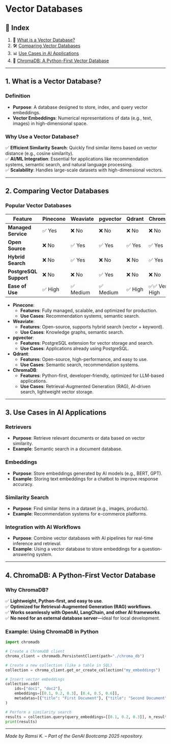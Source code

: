 # **Vector Databases**

## 📌 Index

1. 🔹 [What is a Vector Database?](#1-what-is-a-vector-database)
2. 🛠️ [Comparing Vector Databases](#2-comparing-vector-databases)
3. 📊 [Use Cases in AI Applications](#3-use-cases-in-ai-applications)
4. 📝 [ChromaDB: A Python-First Vector Database](#4-chromadb-a-python-first-vector-database)

---

## **1. What is a Vector Database?**

### **Definition**

- **Purpose**: A database designed to store, index, and query vector embeddings.
- **Vector Embeddings**: Numerical representations of data (e.g., text, images) in high-dimensional space.

### **Why Use a Vector Database?**

✅ **Efficient Similarity Search**: Quickly find similar items based on vector distance (e.g., cosine similarity).  
✅ **AI/ML Integration**: Essential for applications like recommendation systems, semantic search, and natural language processing.  
✅ **Scalability**: Handles large-scale datasets with high-dimensional vectors.

---

## **2. Comparing Vector Databases**

### **Popular Vector Databases**

| Feature                | Pinecone | Weaviate  | pgvector  | Qdrant  | ChromaDB       |
| ---------------------- | -------- | --------- | --------- | ------- | -------------- |
| **Managed Service**    | ✅ Yes   | ❌ No     | ❌ No     | ❌ No   | ❌ No          |
| **Open Source**        | ❌ No    | ✅ Yes    | ✅ Yes    | ✅ Yes  | ✅ Yes         |
| **Hybrid Search**      | ❌ No    | ✅ Yes    | ❌ No     | ❌ No   | ✅ Yes         |
| **PostgreSQL Support** | ❌ No    | ❌ No     | ✅ Yes    | ❌ No   | ❌ No          |
| **Ease of Use**        | ✅ High  | ✅ Medium | ✅ Medium | ✅ High | ✅✅ Very High |

- **Pinecone**:
  - **Features**: Fully managed, scalable, and optimized for production.
  - **Use Cases**: Recommendation systems, semantic search.
- **Weaviate**:
  - **Features**: Open-source, supports hybrid search (vector + keyword).
  - **Use Cases**: Knowledge graphs, semantic search.
- **pgvector**:
  - **Features**: PostgreSQL extension for vector storage and search.
  - **Use Cases**: Applications already using PostgreSQL.
- **Qdrant**:
  - **Features**: Open-source, high-performance, and easy to use.
  - **Use Cases**: Semantic search, recommendation systems.
- **ChromaDB**:
  - **Features**: Python-first, developer-friendly, optimized for LLM-based applications.
  - **Use Cases**: Retrieval-Augmented Generation (RAG), AI-driven search, lightweight vector storage.

---

## **3. Use Cases in AI Applications**

### **Retrievers**

- **Purpose**: Retrieve relevant documents or data based on vector similarity.
- **Example**: Semantic search in a document database.

### **Embeddings**

- **Purpose**: Store embeddings generated by AI models (e.g., BERT, GPT).
- **Example**: Storing text embeddings for a chatbot to improve response accuracy.

### **Similarity Search**

- **Purpose**: Find similar items in a dataset (e.g., images, products).
- **Example**: Recommendation systems for e-commerce platforms.

### **Integration with AI Workflows**

- **Purpose**: Combine vector databases with AI pipelines for real-time inference and retrieval.
- **Example**: Using a vector database to store embeddings for a question-answering system.

---

## **4. ChromaDB: A Python-First Vector Database**

### **Why ChromaDB?**

✅ **Lightweight, Python-first, and easy to use**.  
✅ **Optimized for Retrieval-Augmented Generation (RAG) workflows**.  
✅ **Works seamlessly with OpenAI, LangChain, and other AI frameworks**.  
✅ **No need for an external database server**—ideal for local development.

### **Example: Using ChromaDB in Python**

```python
import chromadb

# Create a ChromaDB client
chroma_client = chromadb.PersistentClient(path="./chroma_db")

# Create a new collection (like a table in SQL)
collection = chroma_client.get_or_create_collection("my_embeddings")

# Insert vector embeddings
collection.add(
    ids=["doc1", "doc2"],
    embeddings=[[0.1, 0.2, 0.3], [0.4, 0.5, 0.6]],
    metadatas=[{"title": "First Document"}, {"title": "Second Document"}]
)

# Perform a similarity search
results = collection.query(query_embeddings=[[0.1, 0.2, 0.3]], n_results=1)
print(results)
```

---

_Made by Ramsi K. – Part of the GenAI Bootcamp 2025 repository._
